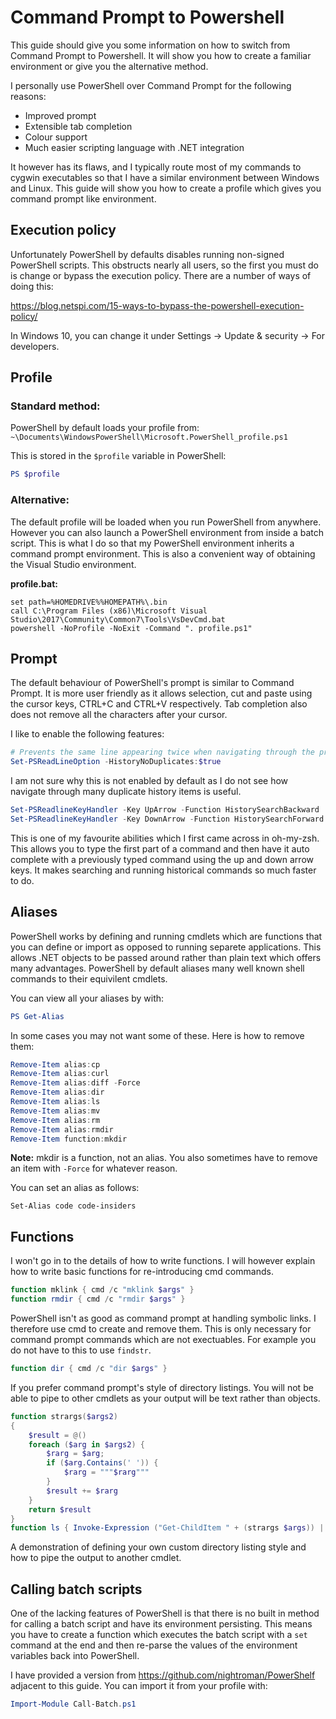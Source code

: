 # Command Prompt to Powershell
This guide should give you some information on how to switch from Command Prompt to Powershell. It will show you how to create a familiar environment or give you the alternative method.

I personally use PowerShell over Command Prompt for the following reasons:
* Improved prompt
* Extensible tab completion
* Colour support
* Much easier scripting language with .NET integration

It however has its flaws, and I typically route most of my commands to cygwin executables so that I have a similar environment between Windows and Linux. This guide will show you how to create a profile which gives you command prompt like environment.

## Execution policy
Unfortunately PowerShell by defaults disables running non-signed PowerShell scripts. This obstructs nearly all users, so the first you must do is change or bypass the execution policy. There are a number of ways of doing this:

https://blog.netspi.com/15-ways-to-bypass-the-powershell-execution-policy/

In Windows 10, you can change it under Settings -> Update & security -> For developers.

## Profile
### Standard method:
PowerShell by default loads your profile from:
`~\Documents\WindowsPowerShell\Microsoft.PowerShell_profile.ps1`

This is stored in the `$profile` variable in PowerShell:
```powershell
PS $profile
```

### Alternative:
The default profile will be loaded when you run PowerShell from anywhere. However you can also launch a PowerShell environment from inside a batch script. This is what I do so that my PowerShell environment inherits a command prompt environment. This is also a convenient way of obtaining the Visual Studio environment.

**profile.bat:**
```batch
set path=%HOMEDRIVE%%HOMEPATH%\.bin
call C:\Program Files (x86)\Microsoft Visual Studio\2017\Community\Common7\Tools\VsDevCmd.bat
powershell -NoProfile -NoExit -Command ". profile.ps1"
```

## Prompt
The default behaviour of PowerShell's prompt is similar to Command Prompt. It is more user friendly as it allows selection, cut and paste using the cursor keys, CTRL+C and CTRL+V respectively. Tab completion also does not remove all the characters after your cursor.

I like to enable the following features:

```powershell
# Prevents the same line appearing twice when navigating through the prompt history
Set-PSReadLineOption -HistoryNoDuplicates:$true
```
I am not sure why this is not enabled by default as I do not see how navigate through many duplicate history items is useful.

```powershell
Set-PSReadlineKeyHandler -Key UpArrow -Function HistorySearchBackward
Set-PSReadlineKeyHandler -Key DownArrow -Function HistorySearchForward
```
This is one of my favourite abilities which I first came across in oh-my-zsh. This allows you to type the first part of a command and then have it auto complete with a previously typed command using the up and down arrow keys. It makes searching and running historical commands so much faster to do.

## Aliases
PowerShell works by defining and running cmdlets which are functions that you can define or import as opposed to running separete applications. This allows .NET objects to be passed around rather than plain text which offers many advantages. PowerShell by default aliases many well known shell commands to their equivilent cmdlets.

You can view all your aliases by with:
```powershell
PS Get-Alias
```

In some cases you may not want some of these. Here is how to remove them:
```powershell
Remove-Item alias:cp
Remove-Item alias:curl
Remove-Item alias:diff -Force
Remove-Item alias:dir
Remove-Item alias:ls
Remove-Item alias:mv
Remove-Item alias:rm
Remove-Item alias:rmdir
Remove-Item function:mkdir
```
**Note:** mkdir is a function, not an alias. You also sometimes have to remove an item with `-Force` for whatever reason.

You can set an alias as follows:
```
Set-Alias code code-insiders
```

## Functions
I won't go in to the details of how to write functions. I will however explain how to write basic functions for re-introducing cmd commands.

```powershell
function mklink { cmd /c "mklink $args" }
function rmdir { cmd /c "rmdir $args" }
```
PowerShell isn't as good as command prompt at handling symbolic links. I therefore use cmd to create and remove them. This is only necessary for command prompt commands which are not exectuables. For example you do not have to this to use `findstr`.

```powershell
function dir { cmd /c "dir $args" }
```
If you prefer command prompt's style of directory listings. You will not be able to pipe to other cmdlets as your output will be text rather than objects.

```powershell
function strargs($args2)
{
    $result = @()
    foreach ($arg in $args2) {
        $rarg = $arg;
        if ($arg.Contains(' ')) {
            $rarg = """$rarg"""
        }
        $result += $rarg
    }
    return $result
}
function ls { Invoke-Expression ("Get-ChildItem " + (strargs $args)) | Select-Object Mode, LastWriteTime, Length, Name, Target | Format-Table } }
```
A demonstration of defining your own custom directory listing style and how to pipe the output to another cmdlet.

## Calling batch scripts
One of the lacking features of PowerShell is that there is no built in method for calling a batch script and have its environment persisting. This means you have to create a function which executes the batch script with a `set` command at the end and then re-parse the values of the environment variables back into PowerShell.

I have provided a version from https://github.com/nightroman/PowerShelf adjacent to this guide. You can import it from your profile with:
```powershell
Import-Module Call-Batch.ps1
```
